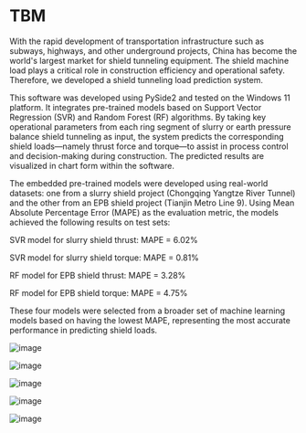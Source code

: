 # TBM
With the rapid development of transportation infrastructure such as subways, highways, and other underground projects, China has become the world's largest market for shield tunneling equipment. The shield machine load plays a critical role in construction efficiency and operational safety. Therefore, we developed a shield tunneling load prediction system.

This software was developed using PySide2 and tested on the Windows 11 platform. It integrates pre-trained models based on Support Vector Regression (SVR) and Random Forest (RF) algorithms. By taking key operational parameters from each ring segment of slurry or earth pressure balance shield tunneling as input, the system predicts the corresponding shield loads—namely thrust force and torque—to assist in process control and decision-making during construction. The predicted results are visualized in chart form within the software.

The embedded pre-trained models were developed using real-world datasets: one from a slurry shield project (Chongqing Yangtze River Tunnel) and the other from an EPB shield project (Tianjin Metro Line 9). Using Mean Absolute Percentage Error (MAPE) as the evaluation metric, the models achieved the following results on test sets:

SVR model for slurry shield thrust: MAPE = 6.02%

SVR model for slurry shield torque: MAPE = 0.81%

RF model for EPB shield thrust: MAPE = 3.28%

RF model for EPB shield torque: MAPE = 4.75%

These four models were selected from a broader set of machine learning models based on having the lowest MAPE, representing the most accurate performance in predicting shield loads.

![image](https://github.com/user-attachments/assets/7371271f-ae82-4881-b740-345233321d0b)

![image](https://github.com/user-attachments/assets/c46937c7-fed5-4c57-a861-b708cab8fd64)

![image](https://github.com/user-attachments/assets/1eecf059-93cb-418c-a971-aefa11abb984)

![image](https://github.com/user-attachments/assets/fa16c644-c938-4f9e-ba41-799ce565f15c)

![image](https://github.com/user-attachments/assets/b5c1c728-849d-4c94-a057-ebf1f04e353c)
